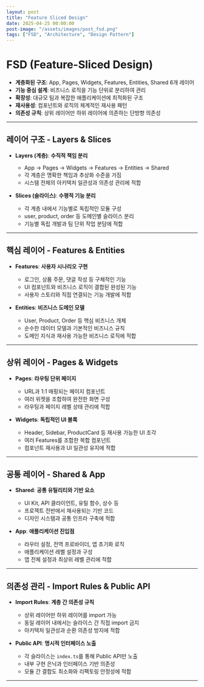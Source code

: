 ```yaml
---
layout: post
title: "Feature Sliced Design"
date: 2025-04-25 00:00:00
post-image: "/assets/images/post_fsd.png"
tags: ["FSD", "Architecture", "Design Pattern"]
---
```


# FSD (Feature-Sliced Design)

- **계층화된 구조**: App, Pages, Widgets, Features, Entities, Shared 6개 레이어
- **기능 중심 설계**: 비즈니스 로직을 기능 단위로 분리하여 관리
- **확장성**: 대규모 팀과 복잡한 애플리케이션에 최적화된 구조
- **재사용성**: 컴포넌트와 로직의 체계적인 재사용 패턴
- **의존성 규칙**: 상위 레이어만 하위 레이어에 의존하는 단방향 의존성

---

## 레이어 구조 - Layers & Slices

- **Layers (계층)**: **수직적 책임 분리**

  - App → Pages → Widgets → Features → Entities → Shared
  - 각 계층은 명확한 책임과 추상화 수준을 가짐
  - 시스템 전체의 아키텍처 일관성과 의존성 관리에 적합

- **Slices (슬라이스)**: **수평적 기능 분리**
  - 각 계층 내에서 기능별로 독립적인 모듈 구성
  - user, product, order 등 도메인별 슬라이스 분리
  - 기능별 독립 개발과 팀 단위 작업 분담에 적합

---

## 핵심 레이어 - Features & Entities

- **Features**: **사용자 시나리오 구현**

  - 로그인, 상품 주문, 댓글 작성 등 구체적인 기능
  - UI 컴포넌트와 비즈니스 로직이 결합된 완성된 기능
  - 사용자 스토리와 직접 연결되는 기능 개발에 적합

- **Entities**: **비즈니스 도메인 모델**
  - User, Product, Order 등 핵심 비즈니스 개체
  - 순수한 데이터 모델과 기본적인 비즈니스 규칙
  - 도메인 지식과 재사용 가능한 비즈니스 로직에 적합

---

## 상위 레이어 - Pages & Widgets

- **Pages**: **라우팅 단위 페이지**

  - URL과 1:1 매핑되는 페이지 컴포넌트
  - 여러 위젯을 조합하여 완전한 화면 구성
  - 라우팅과 페이지 레벨 상태 관리에 적합

- **Widgets**: **독립적인 UI 블록**
  - Header, Sidebar, ProductCard 등 재사용 가능한 UI 조각
  - 여러 Features를 조합한 복합 컴포넌트
  - 컴포넌트 재사용과 UI 일관성 유지에 적합

---

## 공통 레이어 - Shared & App

- **Shared**: **공통 유틸리티와 기반 요소**

  - UI Kit, API 클라이언트, 유틸 함수, 상수 등
  - 프로젝트 전반에서 재사용되는 기반 코드
  - 디자인 시스템과 공통 인프라 구축에 적합

- **App**: **애플리케이션 진입점**
  - 라우터 설정, 전역 프로바이더, 앱 초기화 로직
  - 애플리케이션 레벨 설정과 구성
  - 앱 전체 설정과 최상위 레벨 관리에 적합

---

## 의존성 관리 - Import Rules & Public API

- **Import Rules**: **계층 간 의존성 규칙**

  - 상위 레이어만 하위 레이어를 import 가능
  - 동일 레이어 내에서는 슬라이스 간 직접 import 금지
  - 아키텍처 일관성과 순환 의존성 방지에 적합

- **Public API**: **명시적 인터페이스 노출**
  - 각 슬라이스는 `index.ts`를 통해 Public API만 노출
  - 내부 구현 은닉과 인터페이스 기반 의존성
  - 모듈 간 결합도 최소화와 리팩토링 안정성에 적합

---
